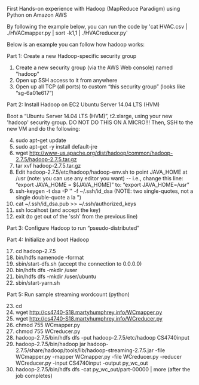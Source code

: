 First Hands-on experience with Hadoop (MapReduce Paradigm) using Python on Amazon AWS 

By following the example below, you can run the code by 'cat HVAC.csv | ./HVACmapper.py | sort -k1,1 | ./HVACreducer.py'

Below is an example you can follow how hadoop works: 

Part 1: Create a new Hadoop-specific security group

1. Create a new security group (via the AWS Web console) named "hadoop"
2. Open up SSH access to it from anywhere
3. Open up all TCP (all ports) to custom “this security group” (looks like “sg-6a01e617”)


Part 2: Install Hadoop on EC2 Ubuntu Server 14.04 LTS (HVM)

Boot a “Ubuntu Server 14.04 LTS (HVM)”, t2.xlarge, using your new 'hadoop' security group. DO NOT DO THIS
ON A MICRO!!! Then, SSH to the new VM and do the following:

4. sudo apt-get update
5. sudo apt-get -y install default-jre
6. wget http://www-us.apache.org/dist/hadoop/common/hadoop-2.7.5/hadoop-2.7.5.tar.gz
7. tar xvf hadoop-2.7.5.tar.gz
8. Edit hadoop-2.7.5/etc/hadoop/hadoop-env.sh to point JAVA_HOME at /usr (note: you can use any editor
you want) -- i.e., change this line: “export JAVA_HOME = $(JAVA_HOME)” to: “export JAVA_HOME=/usr”
9. ssh-keygen -t dsa -P '' -f ~/.ssh/id_dsa (NOTE: two single-quotes, not a single double-quote a la ")
10. cat ~/.ssh/id_dsa.pub >> ~/.ssh/authorized_keys
11. ssh localhost (and accept the key)
12. exit (to get out of the 'ssh' from the previous line)

Part 3: Configure Hadoop to run “pseudo-distributed”

Part 4: Initialize and boot Hadoop

17. cd hadoop-2.7.5
18. bin/hdfs namenode -format
19. sbin/start-dfs.sh (accept the connection to 0.0.0.0)
20. bin/hdfs dfs -mkdir /user
21. bin/hdfs dfs -mkdir /user/ubuntu
22. sbin/start-yarn.sh

Part 5: Run sample streaming wordcount (python)

23. cd
24. wget http://cs4740-S18.martyhumphrey.info/WCmapper.py
25. wget http://cs4740-S18.martyhumphrey.info/WCreducer.py
26. chmod 755 WCmapper.py
27. chmod 755 WCreducer.py
28. hadoop-2.7.5/bin/hdfs dfs -put hadoop-2.7.5/etc/hadoop CS4740input
29. hadoop-2.7.5/bin/hadoop jar hadoop-2.7.5/share/hadoop/tools/lib/hadoop-streaming-2.7.5.jar -file WCmapper.py -mapper WCmapper.py -file WCreducer.py -reducer WCreducer.py -input CS4740input -output py_wc_out
30. hadoop-2.7.5/bin/hdfs dfs -cat py_wc_out/part-00000 | more (after the job completes)
